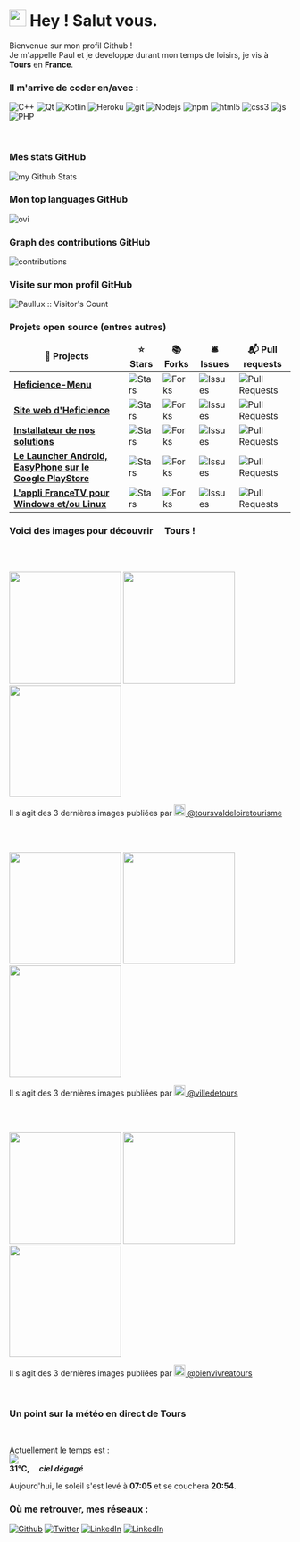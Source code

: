 

<h1><img src="https://emojis.slackmojis.com/emojis/images/1531849430/4246/blob-sunglasses.gif?1531849430"
width="30"/> Hey ! Salut vous.</h1>


<p> Bienvenue sur mon profil Github ! </br> Je m'appelle Paul et je developpe durant mon temps de loisirs, je vis à
	<img
	src="https://cdn-icons-png.flaticon.com/512/197/197560.png" width="13"/> <b>Tours</b> en <b>France</b>.
</p>

<h3> Il m'arrive de coder en/avec :</h3>
<p>
  <img alt="C++" src="https://img.shields.io/badge/-c++-00599C?style=flat-square&logo=c%2B%2B&logoColor=white" />
  <img alt="Qt" src="https://img.shields.io/badge/-Qt-41CD52?style=flat-square&logo=github-actions&logoColor=white" />
  <img alt="Kotlin" src="https://img.shields.io/badge/-Kotlin-7F52FF?style=flat-square&logo=github-actions&logoColor=white" />
  <img alt="Heroku" src="https://img.shields.io/badge/-Heroku-430098?style=flat-square&logo=heroku&logoColor=white" />
  <img alt="git" src="https://img.shields.io/badge/-Git-F05032?style=flat-square&logo=git&logoColor=white" />
  <img alt="Nodejs" src="https://img.shields.io/badge/-Nodejs-43853d?style=flat-square&logo=Node.js&logoColor=white" />
  <img alt="npm" src="https://img.shields.io/badge/-NPM-CB3837?style=flat-square&logo=npm&logoColor=white" />
  <img alt="html5" src="https://img.shields.io/badge/-HTML5-E34F26?style=flat-square&logo=html5&logoColor=white" />
  <img alt="css3" src="https://img.shields.io/badge/-CSS3-1572B6?style=flat-square&logo=css3&logoColor=white" />
  <img alt="js" src="https://img.shields.io/badge/-JavaScript-F7DF1E?style=flat-square&logo=javascript&logoColor=black" />
  <img alt="PHP" src="https://img.shields.io/badge/-PHP-777BB4?style=flat-square&logo=php&logoColor=white" />
</p>
<br>
<h3>Mes stats GitHub</h3>
<img src="https://github-readme-stats.vercel.app/api?username=Paullux&locale=fr&line_height=20&title_color=2B5BBD&icon_color=1124BB&text_color=A1A1A1&bg_color=0,000000,130F40" alt="my Github Stats"/>
<br>
<h3>Mon top languages GitHub</h3>
<img src="https://github-readme-stats.vercel.app/api/top-langs?username=Paullux&show_icons=true&locale=fr&line_height=20&layout=compact&title_color=2B5BBD&icon_color=1124BB&text_color=A1A1A1&bg_color=0,000000,130F40" alt="ovi" />
<br>
<h3>Graph des contributions GitHub</h3>
<img src="https://activity-graph.herokuapp.com/graph?username=Paullux&theme=react-dark&hide_border=true&area=true" alt="contributions" />
<br>
<h3>Visite sur mon profil GitHub</h3>
<img src="https://profile-counter.glitch.me/{Paullux}/count.svg" alt="Paullux :: Visitor's Count" />
<br>
<h3>Projets open source (entres autres)</h3>
<table>
  <thead align="center">
    <tr border: none;>
      <td><b>🎁 Projects</b></td>
      <td><b>⭐ Stars</b></td>
      <td><b>📚 Forks</b></td>
      <td><b>🛎 Issues</b></td>
      <td><b>📬 Pull requests</b></td>
    </tr>
  </thead>
  <tbody>
    <tr>
      <td><a href="https://github.com/Heficience/Heficience-menu"><b>Heficience-Menu</b></a></td>
      <td><img alt="Stars"
src="https://img.shields.io/github/stars/Heficience/Heficience-menu?style=flat-square&labelColor=343b41"/></td>
      <td><img alt="Forks"
src="https://img.shields.io/github/forks/Heficience/Heficience-menu?style=flat-square&labelColor=343b41"/></td>
      <td><img alt="Issues"
src="https://img.shields.io/github/issues/Heficience/Heficience-menu?style=flat-square&labelColor=343b41"/></td>
      <td><img alt="Pull Requests"
src="https://img.shields.io/github/issues-pr/Heficience/Heficience-menu?style=flat-square&labelColor=343b41"/></td>
    </tr>
	  <tr>
      <td><a
href="https://github.com/Heficience/heficience-site-web"><b>Site web d'Heficience</b></a></td>
      <td><img alt="Stars"
src="https://img.shields.io/github/stars/Heficience/heficience-site-web?style=flat-square&labelColor=343b41"/></td>
      <td><img alt="Forks"
src="https://img.shields.io/github/forks/Heficience/heficience-site-web?style=flat-square&labelColor=343b41"/></td>
      <td><img alt="Issues"
src="https://img.shields.io/github/issues/Heficience/heficience-site-web?style=flat-square&labelColor=343b41"/></td>
      <td><img alt="Pull Requests"
src="https://img.shields.io/github/issues-pr/Heficience/heficience-site-web?style=flat-square&labelColor=343b41"/></td>
    </tr>
    <tr>
      <td><a href="https://github.com/Heficience/HSuperMenu"><b>Installateur de nos solutions</b></a></td>
      <td><img alt="Stars"
src="https://img.shields.io/github/stars/Heficience/HSuperMenu?style=flat-square&labelColor=343b41"/></td>
      <td><img alt="Forks"
src="https://img.shields.io/github/forks/Heficience/HSuperMenu?style=flat-square&labelColor=343b41"/></td>
      <td><img alt="Issues"
src="https://img.shields.io/github/issues/Heficience/HSuperMenu?style=flat-square&labelColor=343b41"/></td>
      <td><img alt="Pull Requests"
src="https://img.shields.io/github/issues-pr/Heficience/HSuperMenu?style=flat-square&labelColor=343b41"/></td>
    </tr>
		<tr>
      <td><a href="https://github.com/Heficience/Heficience-Launcher-Android"><b>Le Launcher Android, EasyPhone sur le Google PlayStore</b></a></td>
      <td><img alt="Stars"
src="https://img.shields.io/github/stars/Heficience/Heficience-Launcher-Android?style=flat-square&labelColor=343b41"/></td>
      <td><img alt="Forks"
src="https://img.shields.io/github/forks/Heficience/Heficience-Launcher-Android?style=flat-square&labelColor=343b41"/></td>
      <td><img alt="Issues"
src="https://img.shields.io/github/issues/Heficience/Heficience-Launcher-Android?style=flat-square&labelColor=343b41"/></td>
      <td><img alt="Pull Requests"
src="https://img.shields.io/github/issues-pr/Heficience/Heficience-Launcher-Android?style=flat-square&labelColor=343b41"/></td>
    </tr>
		<tr>
			<td><a href="https://github.com/Paullux/FranceTV"><b>L'appli FranceTV pour Windows et/ou Linux</b></a></td>
			<td><img alt="Stars"
src="https://img.shields.io/github/stars/Paullux/FranceTV?style=flat-square&labelColor=343b41"/></td>
			<td><img alt="Forks"
src="https://img.shields.io/github/forks/Paullux/FranceTV?style=flat-square&labelColor=343b41"/></td>
			<td><img alt="Issues"
src="https://img.shields.io/github/issues/Paullux/FranceTV?style=flat-square&labelColor=343b41"/></td>
			<td><img alt="Pull Requests"
src="https://img.shields.io/github/issues-pr/Paullux/FranceTV?style=flat-square&labelColor=343b41"/></td>
		</tr>
  </tbody>
</table>

<h3>Voici des images pour découvrir <img src="https://cdn-icons-png.flaticon.com/512/197/197560.png" width="13"/> Tours !</h3>
<br><br>
<p><img width="200" src="https:&#x2F;&#x2F;cdn3.dumpor.com&#x2F;view?q&#x3D;%3DMSY5cjZ2gTPkl2cfNmbfZSMzQ0QEBzM20TZvZydxVWeUFXN5J0MM5Gc5FTWvZkaT1mMXdGOysETYFWRvNlWtZTMDdjYsZlM4QVQfBDM9g2bmUTL30jYjNmJBFUQBJUQGlDOVBVQ90GZlZSZIpnau1CWBFlZyYXT4FUTzRXM9MGav91Yu9lJ2ATM9QXYj91Yu9lJt92Yu0WYydWY0Nnbp5GZj5SMtMDehxWL05WZ052bjNXP0h2Xj52XmADNygHM0IzcfVTMl91ZwpWL0NHZ9AHdz9zZwpmLu9VMxITO3EjNygDM2kDN5EDO5YTMfJDNzIzM5MTN2UDO1ETM281MyEDM0QDMwMzL1ETL1gDOy4SM1Q3L29SbvNmLtFmcnFGdz5WauR2YuETLzgXYs1CduVGdu92Yz9yL6MHc0RHa" /> <img width="200" src="https:&#x2F;&#x2F;cdn3.dumpor.com&#x2F;view?q&#x3D;%3DMSY5cjZ2gTPkl2cfNmbfZSMEVTNEBzM20TZvZydahXTklGNp1ET48lQIljVDdTRxRmQrh3XERHMoR0QKdzZwQGR4ZGb3QGbfRVQfBDM9g2bmUTL30jYjNmJBFUQBJUQGlDOVBVQ90GZlZSdqZlbm9FWB9mWINnYwlVYiRGU9MGav91Yu9lJxATM9QXYj91Yu9lJt92Yu0WYydWY0Nnbp5GZj5SMtMDehxWL05WZ052bjNXP0h2Xj52XmADNygHM0IzcfVTMl91ZwpWL0NHZ9AHdz9zZwpmLu9FM4QDM4gTOxYTM2kjM0cTN4QTNfFjM0UjN0MDOzQDO2MTM281NyYDN1cTO5IzL1ETL1gDOy4SM1Q3L29SbvNmLtFmcnFGdz5WauR2YuETLzgXYs1CduVGdu92Yz9yL6MHc0RHa" /> <img width="200" src="https:&#x2F;&#x2F;cdn3.dumpor.com&#x2F;view?q&#x3D;%3DMSY5cjZ2gTPkl2cfNmbfZSQ4MjREBzM20TZvZyds91ZZBzY150YtM1ZoF2QoJTcwV3V0gTbhlzSkhDZfdVYLNnaxhjcDdEW4QVQfBDM9g2bmUTL30jYjNmJBFUQBJUQGlDOVBVQ90GZlZid2dDbZhDWB9WRLtENUhETsxmT9MGav91Yu9lJ4ATM9QXYj91Yu9lJt92Yu0WYydWY0Nnbp5GZj5SMtMDehxWL05WZ052bjNXP0h2Xj52XmADNygHM0IzcfVTMl91ZwpWL0NHZ9AHdz9zZwpmLu9FN4QDNzgTN2YDN5czNwETN1AjMfJzM5cDM5gDO2ADOyUDMx8lNwQTM2QTO5IzL1ETL1gDOy4SM1Q3L29SbvNmLtFmcnFGdz5WauR2YuETLzgXYs1CduVGdu92Yz9yL6MHc0RHa" /></p>
<p>Il s'agit des 3 dernières images publiées par <a href="https://www.instagram.com/toursvaldeloiretourisme" target="_blank"><img
src="https://upload.wikimedia.org/wikipedia/commons/thumb/e/e7/Instagram_logo_2016.svg/1024px-Instagram_logo_2016.svg.png" width="20"/>
@toursvaldeloiretourisme</a></p>
<br><br>
<p><img width="200" src="https:&#x2F;&#x2F;cdn1.dumpor.com&#x2F;view?q&#x3D;%3D%3DwIhlzNmZDO9QWaz91Yu9lJzEDO2gDMzYTPl9mJnBnYRhnetIzVidVZ09Va3kVa0FnMEdjRNRHe1IHcL1mRvp1SpNVLtRWe10CVB9FMw0DavZSNtcTPiN2YmEUQBFkQBZUO4UFUB1TbkVmJL5kUid0XYF0aYN1MX9lYUh2Ym1zYo92Xj52XmQDMx0DdhN2Xj52Xm02bj5SbhJ3ZhR3culmbkNmLx0yM4FGbtQnblRnbvN2c9QHafNmbfZCM0IDewQjMz9VNxU2XnBnatQ3ck9VYwQTNuADN14CMxIjLwMWPwR3c%2FcGcq5ibfNzM2kzN5czN5QDO2cDMyYzNxkzX2kjMxITM0UTNwITO0MTMx8lNwIDN4QTMwMzL1ETL1gDOy4SM1Q3L29SbvNmLtFmcnFGdz5WauR2YuETLzgXYs1CduVGdu92Yz9yL6MHc0RHa" /> <img width="200" src="https:&#x2F;&#x2F;cdn1.dumpor.com&#x2F;view?q&#x3D;jEWO3YmN40DZpN3Xj52XmkDM0cDRwMjN9U2bmcXRNNmT3Q3YzokcqZ1RnljQilVQw4kUFtUZypHOxgFZyonZrhncUt2aRl3XUF0XwATPo9mJ10yN9I2YjZSQBFUQCFkR5gTVQFUPtRWZmsUbFBnVtgVQzdnZudnShdHbBJVPjh2bfNmbfZyMwETP0F2YfNmbfZSbvNmLtFmcnFGdz5WauR2YuETLzgXYs1CduVGdu92Yz1Ddo91Yu9lJwQjM4BDNyM3X1ETZfdGcq1CdzRWPwR3c%2FcGcq5ibfZzNxkTN0YDN3UjN0cDM0IDO3gzXxkDO5ITO5kzMyQTN5MTMx81MxEjN0UDMwMzL1ETL1gDOy4SM1Q3L29SbvNmLtFmcnFGdz5WauR2YuETLzgXYs1CduVGdu92Yz9yL6MHc0RHa" /> <img width="200" src="https:&#x2F;&#x2F;cdn3.dumpor.com&#x2F;view?q&#x3D;%3DMSY5cjZ2gTPkl2cfNmbfZCMFFTMDBzM20TZvZyZCRTV2d0YZh1X5Y2b1QFNV1GMItGOEZmWT9WRyYzbWZjRzkDbX9FTWN1ctQVQfBDM9g2bmUTL30jYjNmJBFUQBJUQGlDOVBVQ90GZlZCeQJ3Qx0CWBBzNRhXTydzY3ETM9MGav91Yu9lJ2ATM9QXYj91Yu9lJt92Yu0WYydWY0Nnbp5GZj5SMtMDehxWL05WZ052bjNXP0h2Xj52XmADNygHM0IzcfVTMl91ZwpWL0NHZfFGM4ATMuADOwEjL1MTMuAzY9AHdz9zZwpmLu9FNyIDO2EjM2cDO2IjMxkjM4EjMfZDO2UzMyUDM0ATM5YTO18VOxEjN1gDMwMzL1ETL1gDOy4SM1Q3L29SbvNmLtFmcnFGdz5WauR2YuETLzgXYs1CduVGdu92Yz9yL6MHc0RHa" /></p>
<p>Il s'agit des 3 dernières images publiées par <a href="https://www.instagram.com/villedetours" target="_blank"><img
src="https://upload.wikimedia.org/wikipedia/commons/thumb/e/e7/Instagram_logo_2016.svg/1024px-Instagram_logo_2016.svg.png" width="20"/>
@villedetours</a></p>
<br><br>
<p><img width="200" src="https:&#x2F;&#x2F;cdn1.dumpor.com&#x2F;view?q&#x3D;%3D%3DwIhlzNmZDO9QWaz91Yu9lJzATN4MEMzYTPl9mJRBVb0NUbPdUWnlWR40id5JVMFBlcRtGOkZFRVFlMaBXZ0BTOOFXOphVTMhDVB9FMw0DavZSNtcTPiN2YmEUQBFkQBZUO4UFUB1TbkVmJzVFZ4QWOYFUTn9kaa1kcVhETV1zYo92Xj52XmkDMx0DdhN2Xj52Xm02bj5SbhJ3ZhR3culmbkNmLx0yM4FGbtQnblRnbvN2c9QHafNmbfZCM0IDewQjMz9VNzU2XnBnatQ3ck9VYwQDNx4CM0QTMugzNuAzY9AHdz9zZwpmLu91N3gjN5IDO5gTM4gTOzczMwIjMfVjMxcTNyMDO2gDN4ADN58VN1ADN3EjN3IzL1ETL1gDOy4SM1Q3L29SbvNmLtFmcnFGdz5WauR2YuETLzgXYs1CduVGdu92Yz9yL6MHc0RHa" /> <img width="200" src="https:&#x2F;&#x2F;cdn3.dumpor.com&#x2F;view?q&#x3D;%3DMSY5cjZ2gTPkl2cfNmbfZSN0kTQDBzM20TZvZyd2QlVkNUWtFlZywEMUJTWtQFW1AzY4QlT4FXUWdzd3IGeVJHVBl2c2FjN5QVQfBDM9g2bmUTL30jYjNmJBFUQBJUQGlDOVBVQ90GZlZiVtJVLThDWBNWVElTSvhjeoNlS9MGav91Yu9lJ2ATM9QXYj91Yu9lJt92Yu0WYydWY0Nnbp5GZj5SMtMDehxWL05WZ052bjNXP0h2Xj52XmADNygHM0IzcfVzMl91ZwpWL0NHZ9AHdz9zZwpmLu9VM4cDOxEDM5cTMzQjMyIjM1UzNfJjM2IzNxQzMyITMxcDM18FM3IjN4czM3IzL1ETL1gDOy4SM1Q3L29SbvNmLtFmcnFGdz5WauR2YuETLzgXYs1CduVGdu92Yz9yL6MHc0RHa" /> <img width="200" src="https:&#x2F;&#x2F;cdn3.dumpor.com&#x2F;view?q&#x3D;%3DMSY5cjZ2gTPkl2cfNmbfZiQzYzMEBzM20TZvZyd3ZDboFjMxtUQSJmN4pFajdUNQJUMnVFVNR2NyMlZTJXMYFlakFkYERnV4QVQfBDM9g2bmUTL30jYjNmJBFUQBJUQGlDOVBVQ90GZlZyVyQja4hDWBhDRT9VVyQ3QuJVO9MGav91Yu9lJ1ATM9QXYj91Yu9lJt92Yu0WYydWY0Nnbp5GZj5SMtMDehxWL05WZ052bjNXP0h2Xj52XmADNygHM0IzcfVzMl91ZwpWL0NHZ9AHdz9zZwpmLu9VN1YzMxgTN2cTMwMjM2kTM2YDNflDN5IDO1ETN2gTN4czMz8VO0ATN0QzM3IzL1ETL1gDOy4SM1Q3L29SbvNmLtFmcnFGdz5WauR2YuETLzgXYs1CduVGdu92Yz9yL6MHc0RHa" /></p>
<p>Il s'agit des 3 dernières images publiées par <a href="https://www.instagram.com/bienvivreatours" target="_blank"><img
src="https://upload.wikimedia.org/wikipedia/commons/thumb/e/e7/Instagram_logo_2016.svg/1024px-Instagram_logo_2016.svg.png" width="20"/>
@bienvivreatours</a></p>
<br>

<h3> Un point sur la météo en direct de Tours </h3><br>
<p>Actuellement le temps est :
	</br>
	<img src="http://openweathermap.org/img/wn/01d@2x.png"/>
	</br>
	<b> 31°C, <i>&emsp;ciel dégagé</i>
	</b>
</p>
<p>Aujourd'hui, le soleil s'est levé à
	<b>07:05</b> et se couchera
	<b>20:54</b>.
</p>

<h3>Où me retrouver, mes réseaux :</h3>
<p><a href="https://github.com/Paullux" target="_blank"><img alt="Github" src="https://img.shields.io/badge/GitHub-%2312100E.svg?&style=for-the-badge&logo=Github&logoColor=white" /></a> <a href="https://twitter.com/PaulWOISARD" target="_blank"><img alt="Twitter" src="https://img.shields.io/badge/twitter-%231DA1F2.svg?&style=for-the-badge&logo=twitter&logoColor=white" /></a> <a href="https://www.linkedin.com/in/paul-woisard-147308b" target="_blank"><img alt="LinkedIn" src="https://img.shields.io/badge/linkedin-%230077B5.svg?&style=for-the-badge&logo=linkedin&logoColor=white" /></a> <a href="https://discord.gg/2dxKDJ2RNK" target="_blank"><img alt="LinkedIn" src="https://img.shields.io/badge/discord-%235865F2.svg?&style=for-the-badge&logo=discord&logoColor=white" /></a>
</p>
